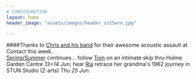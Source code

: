 ```yaml
---
# CONFIGURATION
layout: home
header_image: "assets/images/header_ss15wrn.jpg"

---
```

####Thanks to [Chris and his band](/current/2015-springsummer/bailey) for their awesome acoustic assault at Contact this week.<br>[Spring/Summer](/current/2015-springsummer) continues… follow [Tom](/current/2015-springsummer/marshman) on an intimate skip thru Hulme Garden Centre *13+14 Jun*; hear [Ria](/current/2015-springsummer/hartley) retrace her grandma's 1962 journey in STUN Studio (Z-arts) *Thu 25 Jun*.
